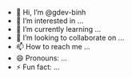 - 👋 Hi, I’m @gdev-binh
- 👀 I’m interested in ...
- 🌱 I’m currently learning ...
- 💞️ I’m looking to collaborate on ...
- 📫 How to reach me ...
- 😄 Pronouns: ...
- ⚡ Fun fact: ...

<!---
gdev-binh/gdev-binh is a ✨ special ✨ repository because its `README.md` (this file) appears on your GitHub profile.
You can click the Preview link to take a look at your changes.
--->

